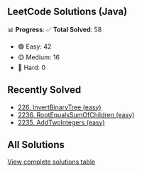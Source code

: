 ## LeetCode Solutions (Java)

📊 **Progress**:
✅ **Total Solved**: 58
- 🟢 Easy: 42
- 🟡 Medium: 16
- 🔴 Hard: 0

## Recently Solved
- [226. InvertBinaryTree (easy)](src/easy/_226_InvertBinaryTree.java)
- [2236. RootEqualsSumOfChildren (easy)](src/easy/_2236_RootEqualsSumOfChildren.java)
- [2235. AddTwoIntegers (easy)](src/easy/_2235_AddTwoIntegers.java)

## All Solutions
[View complete solutions table](solutions.md)
